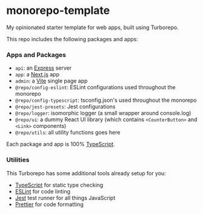 # monorepo-template

My opinionated starter template for web apps, built using Turborepo.

This repo includes the following packages and apps:

### Apps and Packages

- `api`: an [Express](https://expressjs.com/) server
- `app`: a [Next.js](https://nextjs.org/) app
- `admin`: a [Vite](https://vitejs.dev/) single page app
- `@repo/config-eslint`: ESLint configurations used throughout the monorepo
- `@repo/config-typescript`: tsconfig.json's used throughout the monorepo
- `@repo/jest-presets`: Jest configurations
- `@repo/logger`: isomorphic logger (a small wrapper around console.log)
- `@repo/ui`: a dummy React UI library (which contains `<CounterButton>` and `<Link>` components)
- `@repo/utils`: all utility functions goes here

Each package and app is 100% [TypeScript](https://www.typescriptlang.org/).

### Utilities

This Turborepo has some additional tools already setup for you:

- [TypeScript](https://www.typescriptlang.org/) for static type checking
- [ESLint](https://eslint.org/) for code linting
- [Jest](https://jestjs.io) test runner for all things JavaScript
- [Prettier](https://prettier.io) for code formatting
